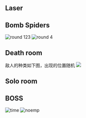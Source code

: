 ## Laser

## Bomb Spiders
![round 123](https://oss.kimidayo.cn/img/bomb-spiders-1.webp)
![round 4](https://oss.kimidayo.cn/img/bomb-spiders-2.webp)

## Death room
敌人的种类如下图，出现的位置随机
![](https://oss.kimidayo.cn/img/death-room.webp)

## Solo room

## BOSS

![time](https://oss.kimidayo.cn/img/mars-time.webp)
![noemp](https://oss.kimidayo.cn/img/noemp.webp)
